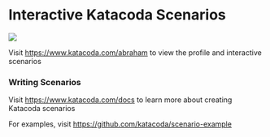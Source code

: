 # Interactive Katacoda Scenarios

[![](http://shields.katacoda.com/katacoda/abraham/count.svg)](https://www.katacoda.com/abraham "Get your profile on Katacoda.com")

Visit https://www.katacoda.com/abraham to view the profile and interactive scenarios

### Writing Scenarios
Visit https://www.katacoda.com/docs to learn more about creating Katacoda scenarios

For examples, visit https://github.com/katacoda/scenario-example
